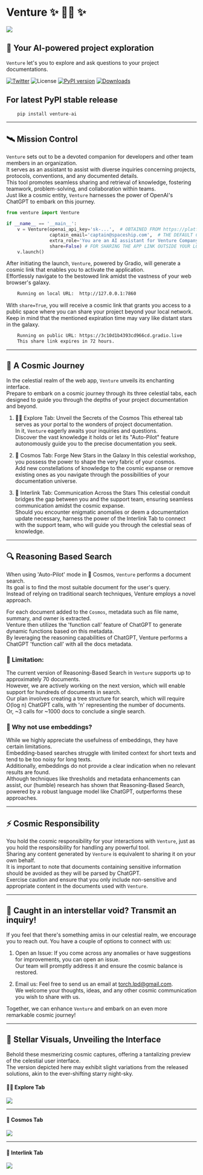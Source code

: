 # Venture ✨ 🧑‍🚀 ✨

![](https://raw.githubusercontent.com/RoySadaka/ReposMedia/main/venture/readme/banner.jpg)

## 🚀 Your AI-powered project exploration


``Venture`` let's you to explore and ask questions to your project documentations.  

[![Twitter](https://img.shields.io/twitter/url/https/twitter.com/roysadaka.svg?style=social&label=RoySadaka)](https://twitter.com/roysadaka)
![License](https://img.shields.io/badge/License-Apache_2.0-blue.svg)
[![PyPI version](https://badge.fury.io/py/venture-ai.svg)](https://badge.fury.io/py/venture-ai) 
[![Downloads](https://pepy.tech/badge/venture-ai)](https://pepy.tech/project/venture-ai)

## For latest PyPI stable release 

```sh
    pip install venture-ai
```

---

## 🛰️ Mission Control
``Venture`` sets out to be a devoted companion for developers and other team members in an organization.  
It serves as an assistant to assist with diverse inquiries concerning projects, protocols, conventions, and any documented details.  
This tool promotes seamless sharing and retrieval of knowledge, fostering teamwork, problem-solving, and collaboration within teams.  
Just like a cosmic entity, ``Venture`` harnesses the power of OpenAI's ChatGPT to embark on this journey.


```python
from venture import Venture

if __name__ == '__main__':
    v = Venture(openai_api_key='sk-...',  # OBTAINED FROM https://platform.openai.com/account/api-keys
                captain_email='captain@spaceship.com',  # THE DEFAULT CONTACT IN INTERLINK TAB 
                extra_role='You are an AI assistant for Venture Company.', # ANY INFO ABOUT YOUR SPECIFIC USE CASE
                share=False) # FOR SHARING THE APP LINK OUTSIDE YOUR LOCAL NETWORK
    v.launch()
```

After initiating the launch, ``Venture``, powered by Gradio, will generate a cosmic link that enables you to activate the application.  
Effortlessly navigate to the bestowed link amidst the vastness of your web browser's galaxy.
```sh
    Running on local URL:  http://127.0.0.1:7860
```

With ``share=True``, you will receive a cosmic link that grants you access to a public space where you can share your project beyond your local network.  
Keep in mind that the mentioned expiration time may vary like distant stars in the galaxy.  
```sh
    Running on public URL: https://3c10d1b4393cd966cd.gradio.live
    This share link expires in 72 hours.
```

---

## 💫 A Cosmic Journey
In the celestial realm of the web app, ``Venture`` unveils its enchanting interface.  
Prepare to embark on a cosmic journey through its three celestial tabs, each designed to guide you through the depths of your project documentation and beyond.

1. 🧑‍🚀 Explore Tab: Unveil the Secrets of the Cosmos
    This ethereal tab serves as your portal to the wonders of project documentation.  
    In it, ``Venture`` eagerly awaits your inquiries and questions.  
    Discover the vast knowledge it holds or let its "Auto-Pilot" feature autonomously guide you to the precise documentation you seek.

2. 🌟 Cosmos Tab: Forge New Stars in the Galaxy
    In this celestial workshop, you possess the power to shape the very fabric of your cosmos.  
    Add new constellations of knowledge to the cosmic expanse or remove existing ones as you navigate through the possibilities of your documentation universe.

3. 📡 Interlink Tab: Communication Across the Stars
    This celestial conduit bridges the gap between you and the support team, ensuring seamless communication amidst the cosmic expanse.  
    Should you encounter enigmatic anomalies or deem a documentation update necessary, harness the power of the Interlink Tab to connect with the support team, who will guide you through the celestial seas of knowledge.

---



## 🔍 Reasoning Based Search
When using 'Auto-Pilot' mode in 📌 Cosmos, ``Venture`` performs a document search.  
Its goal is to find the most suitable document for the user's query.  
Instead of relying on traditional search techniques, Venture employs a novel approach.

For each document added to the ``Cosmos``, metadata such as file name, summary, and owner is extracted.  
Venture then utilizes the 'function call' feature of ChatGPT to generate dynamic functions based on this metadata.  
By leveraging the reasoning capabilities of ChatGPT, Venture performs a ChatGPT 'function call' with all the docs metadata.

### 🛑 Limitation:
The current version of Reasoning-Based Search in ``Venture`` supports up to approximately 70 documents.  
However, we are actively working on the next version, which will enable support for hundreds of documents in search.  
Our plan involves creating a tree structure for search, which will require O(log n) ChatGPT calls, with 'n' representing the number of documents.  
Or, ~3 calls for ~1000 docs to conclude a single search.

### 🤔 Why not use embeddings?
While we highly appreciate the usefulness of embeddings, they have certain limitations.  
Embedding-based searches struggle with limited context for short texts and tend to be too noisy for long texts.  
Additionally, embeddings do not provide a clear indication when no relevant results are found.  
Although techniques like thresholds and metadata enhancements can assist, our (humble) research has shown that Reasoning-Based Search,  
powered by a robust language model like ChatGPT, outperforms these approaches.

---


## ⚡️ Cosmic Responsibility
You hold the cosmic responsibility for your interactions with ``Venture``, just as you hold the responsibility for handling any powerful tool.  
Sharing any content generated by ``Venture`` is equivalent to sharing it on your own behalf.  
It is important to note that documents containing sensitive information should be avoided as they will be parsed by ChatGPT.  
Exercise caution and ensure that you only include non-sensitive and appropriate content in the documents used with ``Venture``.

---

## 📡 Caught in an interstellar void? Transmit an inquiry!
If you feel that there's something amiss in our celestial realm, we encourage you to reach out. You have a couple of options to connect with us:

1. Open an Issue: If you come across any anomalies or have suggestions for improvements, you can open an issue.  
    Our team will promptly address it and ensure the cosmic balance is restored.

2. Email us: Feel free to send us an email at torch.lpd@gmail.com.  
    We welcome your thoughts, ideas, and any other cosmic communication you wish to share with us.

Together, we can enhance ``Venture`` and embark on an even more remarkable cosmic journey!

---

## 🔭 Stellar Visuals, Unveiling the Interface
Behold these mesmerizing cosmic captures, offering a tantalizing preview of the celestial user interface.  
The version depicted here may exhibit slight variations from the released solutions, akin to the ever-shifting starry night-sky.

#### 🧑‍🚀 Explore Tab
![](https://raw.githubusercontent.com/RoySadaka/ReposMedia/main/venture/readme/explore_ui.jpg)  

---

#### 🌟 Cosmos Tab
![](https://raw.githubusercontent.com/RoySadaka/ReposMedia/main/venture/readme/cosmos_ui.jpg)  

---

#### 📡 Interlink Tab
![](https://raw.githubusercontent.com/RoySadaka/ReposMedia/main/venture/readme/interlink_ui.jpg)  